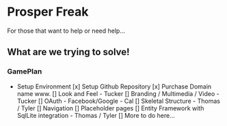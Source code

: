 # Prosper Freak

For those that want to help or need help...

## What are we trying to solve!

### GamePlan

* Setup Environment
[x] Setup Github Repository
[x] Purchase Domain name www.
[] Look and Feel - Tucker
[] Branding / Multimedia / Video - Tucker
[] OAuth - Facebook/Google - Cal
[] Skeletal Structure - Thomas / Tyler
    [] Navigation
    [] Placeholder pages
[] Entity Framework with SqlLite integration - Thomas / Tyler
[] More to do here...